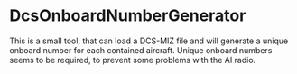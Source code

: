 # DcsOnboardNumberGenerator
This is a small tool, that can load a DCS-MIZ file and will generate a unique onboard number for each contained aircraft.
Unique onboard numbers seems to be required, to prevent some problems with the AI radio.
